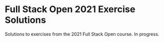 # Full Stack Open 2021 Exercise Solutions

<p>Solutions to exercises from the 2021 Full Stack Open course. In progress.</p>
